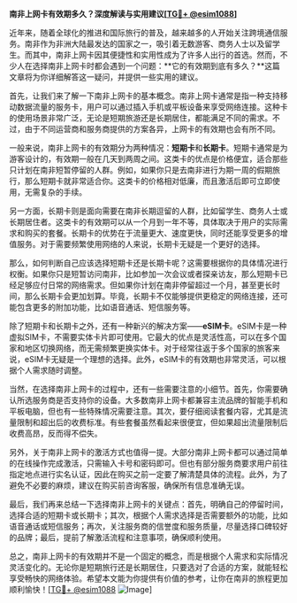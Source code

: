 **南非上网卡有效期多久？深度解读与实用建议[[TG💪+ @esim1088](https://t.me/s/esim1088)]**

近年来，随着全球化的推进和国际旅行的普及，越来越多的人开始关注跨境通信服务。南非作为非洲大陆最发达的国家之一，吸引着无数游客、商务人士以及留学生。而其中，南非上网卡因其便捷性和实用性成为了许多人出行的首选。然而，不少人在选择南非上网卡时都会遇到一个问题：**它的有效期到底有多久？**这篇文章将为你详细解答这一疑问，并提供一些实用的建议。

首先，让我们来了解一下南非上网卡的基本概念。南非上网卡通常是指一种支持移动数据流量的服务卡，用户可以通过插入手机或平板设备来享受网络连接。这种卡的使用场景非常广泛，无论是短期旅游还是长期居住，都能满足不同的需求。不过，由于不同运营商和服务商提供的方案各异，上网卡的有效期也会有所不同。

一般来说，南非上网卡的有效期分为两种情况：**短期卡**和**长期卡**。短期卡通常是为游客设计的，有效期一般在几天到两周之间。这类卡的优点是价格便宜，适合那些只计划在南非短暂停留的人群。例如，如果你只是去南非进行为期一周的假期旅行，那么短期卡就非常适合你。这类卡的价格相对低廉，而且激活后即可立即使用，无需复杂的手续。

另一方面，长期卡则是面向需要在南非长期逗留的人群，比如留学生、商务人士或长期居住者。这类卡的有效期可以从一个月到一年不等，具体取决于用户的实际需求和购买的套餐。长期卡的优势在于流量更大、速度更快，同时还能享受更多的增值服务。对于需要频繁使用网络的人来说，长期卡无疑是一个更好的选择。

那么，如何判断自己应该选择短期卡还是长期卡呢？这需要根据你的具体情况进行权衡。如果你只是短暂访问南非，比如参加一次会议或者探亲访友，那么短期卡已经足够应付日常的网络需求。但如果你计划在南非停留超过一个月，甚至更长时间，那么长期卡会更加划算。毕竟，长期卡不仅能够提供更稳定的网络连接，还可能包含更多的附加功能，比如语音通话、短信服务等。

除了短期卡和长期卡之外，还有一种新兴的解决方案——**eSIM卡**。eSIM卡是一种虚拟SIM卡，不需要实体卡片即可使用。它最大的优点是灵活性高，可以在多个国家和地区切换网络，而无需频繁更换实体卡。对于经常往返于多个国家的旅客来说，eSIM卡无疑是一个理想的选择。此外，eSIM卡的有效期也非常灵活，可以根据个人需求随时调整。

当然，在选择南非上网卡的过程中，还有一些需要注意的小细节。首先，你需要确认所选服务商是否支持你的设备。大多数南非上网卡都兼容主流品牌的智能手机和平板电脑，但也有一些特殊情况需要注意。其次，要仔细阅读套餐内容，尤其是流量限制和超出后的收费标准。有些套餐虽然看起来很便宜，但如果超出流量限制后收费高昂，反而得不偿失。

另外，关于南非上网卡的激活方式也值得一提。大部分南非上网卡都可以通过简单的在线操作完成激活，只需输入卡号和密码即可。但也有部分服务商要求用户前往指定地点进行实名认证，因此在购买之前一定要了解清楚具体的流程。此外，为了避免不必要的麻烦，建议在购买前咨询客服，确保所有信息准确无误。

最后，我们再来总结一下选择南非上网卡的关键点：首先，明确自己的停留时间，选择合适的短期卡或长期卡；其次，根据个人需求选择是否需要额外的功能，比如语音通话或短信服务；再次，关注服务商的信誉度和服务质量，尽量选择口碑较好的品牌；最后，提前了解激活流程和注意事项，确保顺利使用。

总之，南非上网卡的有效期并不是一个固定的概念，而是根据个人需求和实际情况灵活变化的。无论你是短期旅行还是长期居住，只要选对了合适的方案，就能轻松享受畅快的网络体验。希望本文能为你提供有价值的参考，让你在南非的旅程更加顺利愉快！[[TG💪+ @esim1088](https://t.me/s/esim1088) ![Image](https://i.postimg.cc/4NQfJmqS/Snipaste-2025-05-13-00-14-12.png)]